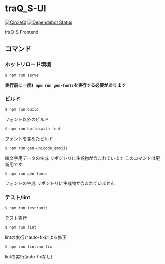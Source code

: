 # traQ_S-UI
[![CircleCI](https://circleci.com/gh/traPtitech/traQ_S-UI.svg?style=svg)](https://circleci.com/gh/traPtitech/traQ_S-UI)
[![Dependabot Status](https://api.dependabot.com/badges/status?host=github&repo=traPtitech/traQ_S-UI)](https://dependabot.com)

traQ-S Frontend 

## コマンド
### ホットリロード環境
```shell
$ npm run serve
```

**実行前に一度`$ npm run gen-fonts`を実行する必要があります**

### ビルド
```shell
$ npm run build
```
フォント以外のビルド

```shell
$ npm run build:with-font
```
フォントを含めたビルド

```shell
$ npm run gen-unicode_emojis
```
絵文字用データの生成
リポジトリに生成物が含まれています
このコマンドは更新用です

```shell
$ npm run gen-fonts
```
フォントの生成
リポジトリに生成物が含まれていません

### テスト/lint

```shell
$ npm run test:unit
```
テスト実行

```shell
$ npm run lint
```
lintの実行とauto-fixによる修正

```shell
$ npm run lint:no-fix
```
lintの実行(auto-fixなし)

